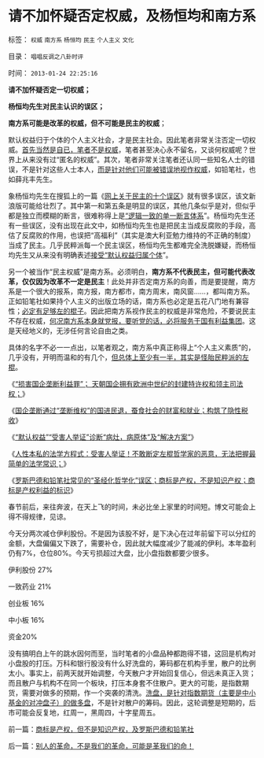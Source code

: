 # 请不加怀疑否定权威，及杨恒均和南方系

标签： `权威` `南方系` `杨恒均` `民主` `个人主义` `文化` 

目录： `唱唱反调之八卦时评`

时间： `2013-01-24 22:25:16`

**请不加怀疑否定一切权威；**

**杨恒均先生对民主认识的误区；**

**南方系可能是改革的权威，但不可能是民主的权威**；

默认权益归于个体的个人主义社会，才是民主社会。因此笔者非常关注否定一切权威。[首先当然是自已，笔者不是权威](../../../2012/4/22/个体价值观没有说服他人的义务.md)，笔者甚至决心永不留名，又谈何权威呢？世界上从来没有过“匿名的权威”。其次，笔者非常关注笔者还认同一些知名人士的错误，不是针对这些人士本人，[而是针对他们可能被错误地视作权威](../../../2009/7/27/离不开哲学理论的文化离不开权威的N代宗师.md)，如铅笔社，也如薛兆丰先生。

象杨恒均先生在搜狐上的一篇《[网上关于民主的十个误区](http://yanghengjun65.blog.sohu.com/252354508.html)》就有很多误区，该文新浪版可能给壮烈了。其中第一和第五条是明显的误区，其他几条似乎是对，但似乎都是独立而模糊的断言，很难称得上是[“逻辑一致的单一断言体系](../../../2011/5/28/科学必要条件，单一逻辑规则.md)”。杨恒均先生还有一些误区，没有出现在此文中，如杨恒均先生也是把民主当成反腐败的手段，高估了反腐败的作用，也误把“高福利”（其实是澳大利亚勉力维持的不正确的制度）当成了民主。几乎民粹派每一个民主误区，杨恒均先生都难完全洗脱嫌疑，而杨恒均先生又从来没有明确表述[接受“默认权益归属个体](../../../2012/7/6/科斯及一切违背“默认权益归属个体”的都是伪科学.md)”。

另一个被当作“民主权威”是南方系。必须明白，**南方系不代表民主，但可能代表改革，仅仅因为改革不一定是民主**！此处并非否定南方系的向善，而是要提醒，南方系是一个很大的报系，南方报，南方都市，南方周末，南风窗……，都叫南方系。正如铅笔社如果持个人主义的出版立场的话，南方系也必定是五花八门地有兼容性；[必定有足够左的棍子](../../../2012/12/23/卢麒元，李庄，李北方，石勇，南方系和铅笔社.md)。因此把南方系视作民主的权威是非常危险，不要说民主不存在权威，[何况南方系本身就党报，要听党的话，必将服务于国有利益集团](../../../2013/1/11/南都是被删改合法，无关言论自由.md)。这是天经地义的，无涉任何言论自由之类。

具体的名字不必一一点出，以笔者观之，南方系中真正称得上“个人主义素质”的，几乎没有，开明而温和的有几个，[但总体上至少有一半，其实是怪胎民粹派的左棍](../../../2012/11/26/《南方周末》吓人的民粹：“自由主义将失去人民的支持”.md)。

《[“损害国企垄断利益罪”； 天朝国企拥有欧洲中世纪的封建特许权和领主司法权；](../../../2013/1/23/佛山夫妻案中的默认权益，公益诉讼，国进民退.md)》

《[国企垄断通过“垄断维权”的国进民退，蚕食社会的财富和就业；构筑了隐性税收](../../../2013/1/23/佛山小夫妻案中展示未来的“天堂or地狱”.md)》

《[“默认权益”“受害人举证”诊断“病灶，病原体”及“解决方案”](../../../2013/1/23/全部博文原创，全部观点原创；.md)》

《[人性本私的法学方程式：受害人举证！不敢断定左棍哲学家的恶意，无法把握最简单的法学常识；](../../../2013/1/24/人性本私的法学方程式.md)》

《[罗斯巴德和铅笔社常见的“圣经化哲学化”误区；商标是产权，不是知识产权；商标是产权利益的标识](../../../2013/1/24/商标是产权，但不是知识产权，及罗斯巴德和铅笔社.md)》

春节前后，来往奔波，在天上飞的时间，未必比坐上家里的时间短。博文可能会上得不得规律，见谅。

今天分两次减仓伊利股份。不是因为该股不好，是下决心在过年前留下可以分红的金额，大盘偏偏又下跌了，需要补仓，因此就大幅度减少了能减的伊利。本年盈利仍有7%，仓位80%。今天亏损超过大盘，比小盘指数都要少很多。

伊利股份 27%

一致药业 21%

创业板 16%

中小板 16%

资金20%

没有搞明白上午的跳水因何而至，当时笔者的小盘品种都跑得不错，这回是机构对小盘股的打压。万科和银行股没有什么好洗盘的，筹码都在机构手里，散户的比例太小。事实上，前两天就开始调整，今天散户才开始回复信心，但远未真正入货；而且散户与机构不在同一个板块，打压本身套不住散户。更大的可能，是指数期货，需要对做多的预期，作一个突袭的清洗。[洗盘，是针对指数期货（主要是中小基金的对冲盘子）的做多盘](../../../2012/12/11/基金年末砸盘是基金经理自利的理性行为.md)，不是针对散户的筹码。因此，这轮调整是短期的，后市可能会反复地，红周一，黑周四，十字星周五。



前一篇：[商标是产权，但不是知识产权，及罗斯巴德和铅笔社](../../../2013/1/24/商标是产权，但不是知识产权，及罗斯巴德和铅笔社.md)

后一篇：[别人的革命，不是我们的革命，可能是革我们的命！](../../../2013/1/25/别人的革命，不是我们的革命，可能是革我们的命！.md)
